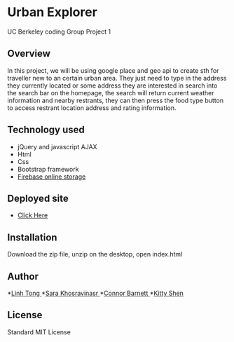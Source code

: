 # Urban Explorer
UC Berkeley coding Group Project 1

## Overview

In this project, we will be using google place and geo api to create sth for traveller new to an certain urban area. They just need to type in the address they currently located or some address they are interested in search into the search bar on the homepage, the search will return current weather information and nearby restrants, they can then press the food type button to access restrant location address and rating information.

## Technology used
* jQuery and javascript AJAX
* Html
* Css
* Bootstrap framework 
* [Firebase online storage](https://firebase.google.com/)

## Deployed site
* [Click Here](https://connor218.github.io/UrbanExplorer/)

## Installation
Download the zip file, unzip on the desktop, open index.html

## Author 
*[Linh Tong ](https://github.com/linhthitong)
*[Sara Khosravinasr ](https://github.com/saranasr83)
*[Connor Barnett ](https://github.com/Connor218/)
*[Kitty Shen ](https://github.com/kittyshen)

## License
Standard MIT License

